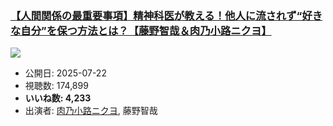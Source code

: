 ### [【人間関係の最重要事項】精神科医が教える！他人に流されず“好きな自分”を保つ方法とは？【藤野智哉＆肉乃小路ニクヨ】](https://www.youtube.com/watch?v=W76wF7DnppE)
[![](https://img.youtube.com/vi/W76wF7DnppE/sddefault.jpg)](https://www.youtube.com/watch?v=W76wF7DnppE)
-   公開日: 2025-07-22
-   視聴数: 174,899
-   **いいね数: 4,233**
-   出演者: [肉乃小路ニクヨ](/rehacq_fan/people/肉乃小路ニクヨ "wikilink"), 藤野智哉

